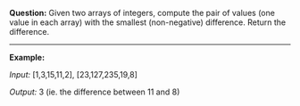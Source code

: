 **Question:** Given two arrays of integers, compute the pair of values (one value in each array) with the smallest (non-negative) difference. Return the difference.

---

**Example:**

*Input:* [1,3,15,11,2], [23,127,235,19,8]

*Output:* 3 (ie. the difference between 11 and 8)
